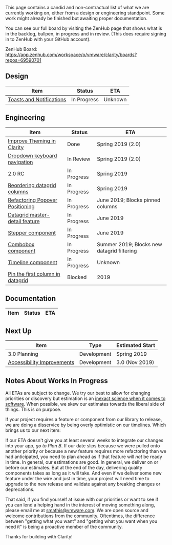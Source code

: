 This page contains a candid and non-contractual list of what we are currently working on, either from a design or engineering standpoint. Some work might already be finished but awaiting proper documentation.

You can see our full board by visiting the ZenHub page that shows what is in the backlog, bullpen, in progress and in review. (This does require signing in to ZenHub with your GitHub account).

ZenHub Board: https://app.zenhub.com/workspace/o/vmware/clarity/boards?repos=69590701

## Design
Item|Status|ETA
----|----|----
[Toasts and Notifications](https://github.com/vmware/clarity/issues/365)|In Progress|Unknown


## Engineering
Item|Status|ETA
----|----|----
[Improve Theming in Clarity](https://github.com/vmware/clarity/issues/2770)|Done|Spring 2019 (2.0)
[Dropdown keyboard navigation](https://github.com/vmware/clarity/issues/2543)|In Review|Spring 2019 (2.0)
2.0 RC|In Progress|Spring 2019
[Reordering datagrid columns](https://github.com/vmware/clarity/issues/1771)|In Progress|Spring 2019
[Refactoring Popover Positioning](https://github.com/vmware/clarity/issues/2683)|In Progress|June 2019; Blocks pinned columns
[Datagrid master-detail feature](https://github.com/vmware/clarity/issues/2005)|In Progress|June 2019
[Stepper component](https://github.com/vmware/clarity/issues/2503)|In Progress|June 2019
[Combobox component](https://github.com/vmware/clarity/issues/248)|In Progress|Summer 2019; Blocks new datagrid filtering
[Timeline component](https://github.com/vmware/clarity/issues/1633)|In Progress|Unknown
[Pin the first column in datagrid](https://github.com/vmware/clarity/issues/1586)|Blocked|2019

## Documentation
Item|Status|ETA
----|----|----

## Next Up
Item|Type|Estimated Start
----|----|----
3.0 Planning|Development|Spring 2019
[Accessibility Improvements](https://github.com/vmware/clarity/labels/Accessibility)|Development|3.0 (Nov 2019)

## Notes About Works In Progress

All ETAs are subject to change. We try our best to allow for changing priorities or discovery but estimation is an [inexact science when it comes to software](https://techcrunch.com/2016/04/30/estimate-thrice-develop-once/). When possible, we skew our estimates towards the liberal side of things. This is on purpose.

If your project requires a feature or component from our library to release, we are doing a disservice by being overly optimistic on our timelines. Which brings us to our next item:

If our ETA doesn't give you at least several weeks to integrate our changes into your app, _go to Plan B_. If our date slips because we were pulled onto another priority or because a new feature requires more refactoring than we had anticipated, you need to plan ahead as if that feature will _not_ be ready in time. In general, our estimations are good. In general, we deliver on or before our estimates. But at the end of the day, delivering quality components takes as long as it will take. And even if we deliver some new feature under the wire and just in time, your project will need time to upgrade to the new release and validate against any breaking changes or deprecations.

That said, if you find yourself at issue with our priorities or want to see if you can lend a helping hand in the interest of moving something along, please email me at [smathis@vmware.com](mailto:smathis@vmware.coml). We are open source and welcome contributions from the community. Oftentimes, the difference between "getting what you want" and "getting what you want when you need it" is being a proactive member of the community.

Thanks for building with Clarity!
